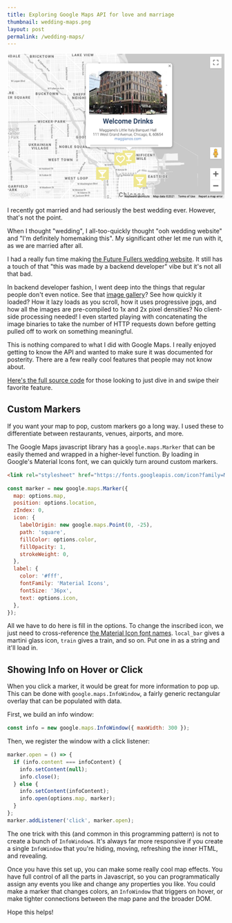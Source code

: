 ```yaml
---
title: Exploring Google Maps API for love and marriage
thumbnail: wedding-maps.png
layout: post
permalink: /wedding-maps/
---
```


![](/assets/2017-11-03-wedding-maps/wedding-maps.png)

I recently got married and had seriously the best wedding ever. However, that's not the point.

When I thought "wedding", I all-too-quickly thought "ooh wedding website" and "I'm definitely homemaking this". My significant other let me run with it, as we are married after all.

I had a really fun time making [the Future Fullers wedding website](https://futurefullers.github.io/). It still has a touch of that "this was made by a backend developer" vibe but it's not all that bad.

In backend developer fashion, I went deep into the things that regular people don't even notice. See that [image gallery](https://futurefullers.github.io/gallery)? See how quickly it loaded? How it lazy loads as you scroll, how it uses progressive jpgs, and how all the images are pre-compiled to 1x and 2x pixel densities? No client-side processing needed! I even started playing with concatenating the image binaries to take the number of HTTP requests down before getting pulled off to work on something meaningful.

This is nothing compared to what I did with Google Maps. I really enjoyed getting to know the API and wanted to make sure it was documented for posterity. There are a few really cool features that people may not know about.

[Here's the full source code](https://github.com/futurefullers/futurefullers.github.io/blob/master/js/map.js) for those looking to just dive in and swipe their favorite feature.

## Custom Markers

If you want your map to pop, custom markers go a long way. I used these to differentiate between restaurants, venues, airports, and more.

The Google Maps javascript library has a `google.maps.Marker` that can be easily themed and wrapped in a higher-level function. By loading in Google's Material Icons font, we can quickly turn around custom markers.

```html
<link rel="stylesheet" href="https://fonts.googleapis.com/icon?family=Material+Icons">
```

```javascript
const marker = new google.maps.Marker({
  map: options.map,
  position: options.location,
  zIndex: 0,
  icon: {
    labelOrigin: new google.maps.Point(0, -25),
    path: 'square',
    fillColor: options.color,
    fillOpacity: 1,
    strokeWeight: 0,
  },
  label: {
    color: '#fff',
    fontFamily: 'Material Icons',
    fontSize: '36px',
    text: options.icon,
  },
});
```

All we have to do here is fill in the options. To change the inscribed icon, we just need to cross-reference [the Material Icon font names](https://fonts.google.com/icons). `local_bar` gives a martini glass icon, `train` gives a train, and so on. Put one in as a string and it'll load in.

## Showing Info on Hover or Click

When you click a marker, it would be great for more information to pop up. This can be done with `google.maps.InfoWindow`, a fairly generic rectangular overlay that can be populated with data.

First, we build an info window:

```javascript
const info = new google.maps.InfoWindow({ maxWidth: 300 });
```

Then, we register the window with a click listener:

```javascript
marker.open = () => {
  if (info.content === infoContent) {
    info.setContent(null);
    info.close();
  } else {
    info.setContent(infoContent);
    info.open(options.map, marker);
  }
};
marker.addListener('click', marker.open);
```

The one trick with this (and common in this programming pattern) is not to create a bunch of `InfoWindow`s. It's always far more responsive if you create a single `InfoWindow` that you're hiding, moving, refreshing the inner HTML, and revealing.

Once you have this set up, you can make some really cool map effects. You have full control of all the parts in Javascript, so you can programmatically assign any events you like and change any properties you like. You could make a marker that changes colors, an `InfoWindow` that triggers on hover, or make tighter connections between the map pane and the broader DOM.

Hope this helps!
